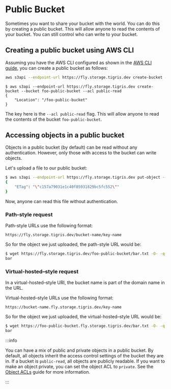 # Public Bucket

Sometimes you want to share your bucket with the world. You can do this by
creating a public bucket. This will allow anyone to read the contents of your
bucket. You can still control who can write to your bucket.

## Creating a public bucket using AWS CLI

Assuming you have the AWS CLI configured as shown in the
[AWS CLI guide](../sdks/s3/aws-cli.md), you can create a public bucket as
follows:

```bash
aws s3api --endpoint-url https://fly.storage.tigris.dev create-bucket --bucket foo-public-bucket --acl public-read
```

```text
$ aws s3api --endpoint-url https://fly.storage.tigris.dev create-bucket --bucket foo-public-bucket --acl public-read
{
    "Location": "/foo-public-bucket"
}
```

The key here is the `--acl public-read` flag. This will allow anyone to read the
contents of the bucket `foo-public-bucket`.

## Accessing objects in a public bucket

Objects in a public bucket (by default) can be read without any authentication.
However, only those with access to the bucket can write objects.

Let's upload a file to our public bucket:

```bash
$ aws s3api --endpoint-url https://fly.storage.tigris.dev put-object --bucket foo-public-bucket --key bar.txt --body bar.txt
{
    "ETag": "\"c157a79031e1c40f85931829bc5fc552\""
}
```

Now, anyone can read this file without authentication.

### Path-style request

Path-style URLs use the following format:

```text
https://fly.storage.tigris.dev/bucket-name/key-name
```

So for the object we just uploaded, the path-style URL would be:

```bash
$ wget https://fly.storage.tigris.dev/foo-public-bucket/bar.txt -O- -q
bar
```

### Virtual-hosted–style request

In a virtual-hosted–style URI, the bucket name is part of the domain name in the
URL.

Virtual-hosted–style URLs use the following format:

```text
https://bucket-name.fly.storage.tigris.dev/key-name
```

So for the object we just uploaded, the virtual-hosted–style URL would be:

```bash
$ wget https://foo-public-bucket.fly.storage.tigris.dev/bar.txt -O- -q
bar
```

:::info

You can have a mix of public and private objects in a public bucket. By default,
all objects inherit the access control settings of the bucket they are in. If a
bucket is `public-read`, all objects are publicly readable. If you want to make
an object private, you can set the object ACL to `private`. See the
[Object ACLs](../objects/acl.md) guide for more information.

:::
